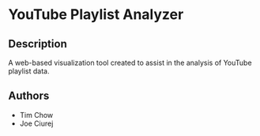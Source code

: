 # YouTube Playlist Analyzer #

## Description ##

A web-based visualization tool created to assist in the analysis of YouTube playlist data.

## Authors ##

- Tim Chow
- Joe Ciurej
